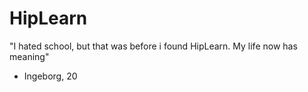 # HipLearn

"I hated school, but that was before i found HipLearn. My life now has meaning"
  - Ingeborg, 20
